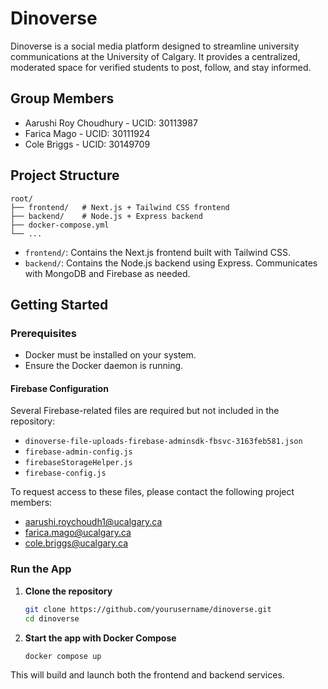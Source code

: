 # Dinoverse

Dinoverse is a social media platform designed to streamline university communications at the University of Calgary. It provides a centralized, moderated space for verified students to post, follow, and stay informed.

## Group Members

- Aarushi Roy Choudhury - UCID: 30113987
- Farica Mago - UCID: 30111924
- Cole Briggs - UCID: 30149709

## Project Structure

```
root/
├── frontend/   # Next.js + Tailwind CSS frontend
├── backend/    # Node.js + Express backend
├── docker-compose.yml
└── ...
```

- `frontend/`: Contains the Next.js frontend built with Tailwind CSS.
- `backend/`: Contains the Node.js backend using Express. Communicates with MongoDB and Firebase as needed.

## Getting Started

### Prerequisites

- Docker must be installed on your system.
- Ensure the Docker daemon is running.

#### Firebase Configuration

Several Firebase-related files are required but not included in the repository:

- `dinoverse-file-uploads-firebase-adminsdk-fbsvc-3163feb581.json`
- `firebase-admin-config.js`
- `firebaseStorageHelper.js`
- `firebase-config.js`

To request access to these files, please contact the following project members:

- aarushi.roychoudh1@ucalgary.ca
- farica.mago@ucalgary.ca
- cole.briggs@ucalgary.ca

### Run the App

1. **Clone the repository**

   ```bash
   git clone https://github.com/yourusername/dinoverse.git
   cd dinoverse
   ```

2. **Start the app with Docker Compose**

   ```bash
   docker compose up
   ```

This will build and launch both the frontend and backend services.
